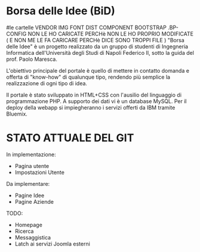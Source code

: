 # Borsa delle Idee (BiD)
#le cartelle VENDOR IMG FONT DIST COMPONENT BOOTSTRAP .BP-CONFIG  NON LE HO CARICATE PERCHè NON LE HO PROPRIO MODIFICATE ( E NON ME LE FA CARICARE PERCHè DICE SONO TROPPI FILE  )
"Borsa delle Idee" è un progetto realizzato da un gruppo di studenti di Ingegneria Informatica dell'Università degli Studi di Napoli Federico II, sotto la guida del prof. Paolo Maresca.

L'obiettivo principale del portale è quello di mettere in contatto domanda e offerta di "know-how" di qualunque tipo, rendendo più semplice la realizzazione di ogni tipo di idea.

Il portale è stato sviluppato in HTML+CSS con l'ausilio del linguaggio di programmazione PHP.
A supporto dei dati vi è un database MySQL.
Per il deploy della webapp si impiegheranno i servizi offerti da IBM tramite Bluemix.

# STATO ATTUALE DEL GIT

In implementazione:
- Pagina utente
- Impostazioni Utente

Da implementare:
- Pagine Idee
- Pagine Aziende

TODO:
- Homepage
- Ricerca
- Messaggistica
- Latch ai servizi Joomla esterni
